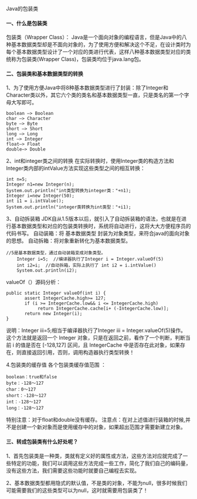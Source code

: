 Java的包装类

#### 一、什么是包装类
包装类（Wrapper Class）： Java是一个面向对象的编程语言，但是Java中的八种基本数据类型却是不面向对象的，为了使用方便和解决这个不足，在设计类时为每个基本数据类型设计了一个对应的类进行代表，这样八种基本数据类型对应的类统称为包装类(Wrapper Class)，包装类均位于java.lang包。

#### 二、包装类和基本数据类型的转换
1、为了使用方便Java中将8种基本数据类型进行了封装：除了Integer和Character类以外，其它六个类的类名和基本数据类型一直，只是类名的第一个字母大写即可。


```
boolean —> Boolean 
char —> Character 
byte —> Byte 
short —> Short 
long —> Long 
int —> Integer 
float—> Float 
double—> Double
```


2、int和integer类之间的转换
在实际转换时，使用Integer类的构造方法和Integer类内部的intValue方法实现这些类型之间的相互转换：


```
int n=5;
Integer n1=new Integer(n);
System.out.println("int类型转换为integer类："+n1);
Integer i=new Integer(50);
int i1 = i.intValue();
System.out.println("integer类转换为int类型："+i1);
```


3、自动拆装箱
JDK自从1.5版本以后，就引入了自动拆装箱的语法，也就是在进行基本数据类型和对应的包装类转换时，系统将自动进行，这将大大方便程序员的代码书写。
自动装箱：将 基本数据类型 封装为对象类型，来符合java的面向对象的思想。
自动拆箱：将对象重新转化为基本数据类型。


```
//5是基本数据类型，通过自动装箱变成对象类型。
    Integer i=5;  //编译器执行了Integer i = Integer.valueOf(5)
    int i2=i;  //自动拆箱，实际上执行了 int i2 = i.intValue()
    System.out.println(i2);
```


valueOf（）源码分析：


```
public static Integer valueOf(int i) {
       assert IntegerCache.high>= 127;
       if (i >= IntegerCache.low&& i <= IntegerCache.high)
       		return IntegerCache.cache[i+ (-IntegerCache.low)];
       return new Integer(i);  
}
```



说明：Integer iii=5;相当于编译器执行了Integer iii = Integer.valueOf(5)操作。这个方法就是返回一个 Integer 对象，只是在返回之前，看作了一个判断，判断当前 i 的值是否在 [-128,127] 区间，且 IntegerCache 中是否存在此对象，如果存在，则直接返回引用，否则，调用构造器执行类型转换！

4.包装类的缓存值
各个包装类缓存值范围 ：


```
boolean：true和false
byte：-128～127
char：0～127
short：-128～127
int：-128～127
long：-128～127
```


特别注意：对于float和double没有缓存。
注意点：在对上述值进行装箱的时候,并不是创建一个新对象而是使用缓存中的对象，如果超出范围才需要新建立对象。

#### 三、转成包装类有什么好处呢？
1、首先包装类是一种类，类就有定义好的属性或方法，这些方法对应就完成了一些特定的功能，我们可以调用这些方法完成一些工作，简化了我们自己的编码量，没有这些方法，我们需要这些功能时就要自己编程去实现。

2、基本数据类型都用隐式的默认值，不是类的对象，不能为null，很多时候我们可能需要我们的这些类型可以为null，这时就需要用包装类了！

